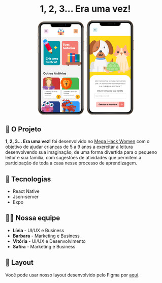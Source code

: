 <h1 align="center">1, 2, 3... Era uma vez!</h1>

<p align="center">
  <img alt="BeTheHero" src=".github/story.png" width="30%">
  <img alt="BeTheHero" src=".github/home.png" width="30%">
</p>

## 🎯 O Projeto
**1, 2, 3... Era uma vez!** foi desenvolvido no [Mega Hack Women](https://www.megahackwomen.com.br/) com o objetivo de ajudar crianças de 5 a 9 anos a exercitar a leitura desenvolvendo sua imaginação, de uma forma divertida para o pequeno leitor e sua família, com sugestões de atividades que permitem a participação de toda a casa nesse processo de aprendizagem.

## :rocket: Tecnologias
- React Native
- Json-server
- Expo

## 👯‍♂️ Nossa equipe
- **Lívia** - UI/UX e Business
- **Barbara** - Marketing e Business
- **Vitória** - UI/UX e Desenvolvimento
- **Safira** - Marketing e Business

## 🔖 Layout
Você pode usar nosso layout desenvolvido pelo Figma por [aqui](https://www.figma.com/proto/xCTqk8nbkRRv5joe0eAW8R/1%2C-2%2C-3...-Era-uma-vez!?node-id=1%3A2&scaling=scale-down).
